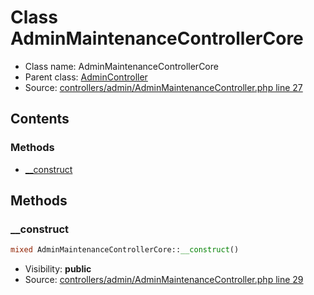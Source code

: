 Class AdminMaintenanceControllerCore
=====================





* Class name: AdminMaintenanceControllerCore
* Parent class: [AdminController](class.AdminControllerCore.md)
* Source: [controllers/admin/AdminMaintenanceController.php line 27](https://github.com/PrestaShop/PrestaShop/blob/1.6.0.13/controllers/admin/AdminMaintenanceController.php#L27)


Contents
--------



### Methods

* [__construct](#method-__construct)






Methods
-------


### <a name="method-__construct"></a>__construct

```php
mixed AdminMaintenanceControllerCore::__construct()
```





* Visibility: **public**
* Source: [controllers/admin/AdminMaintenanceController.php line 29](https://github.com/PrestaShop/PrestaShop/blob/1.6.0.13/controllers/admin/AdminMaintenanceController.php#L29)



